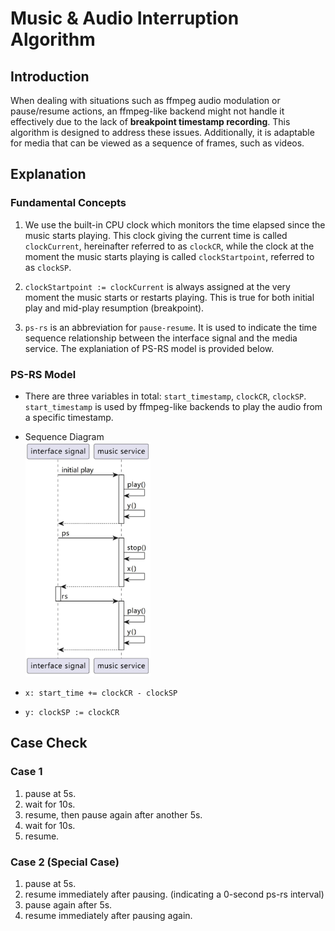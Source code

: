 # Music & Audio Interruption Algorithm

## Introduction

When dealing with situations such as ffmpeg audio modulation or pause/resume actions, an ffmpeg-like backend might not handle it effectively due to the lack of **breakpoint timestamp recording**. This algorithm is designed to address these issues. Additionally, it is adaptable for media that can be viewed as a sequence of frames, such as videos.

## Explanation

### Fundamental Concepts

1. We use the built-in CPU clock which monitors the time elapsed since the music starts playing. This clock giving the current time is called `clockCurrent`, hereinafter referred to as `clockCR`, while the clock at the moment the music starts playing is called `clockStartpoint`, referred to as `clockSP`.

2. `clockStartpoint := clockCurrent` is always assigned at the very moment the music starts or restarts playing. This is true for both initial play and mid-play resumption (breakpoint).

3. `ps-rs` is an abbreviation for `pause-resume`. It is used to indicate the time sequence relationship between the interface signal and the media service. The explaniation of PS-RS model is provided below.

### PS-RS Model

- There are three variables in total: `start_timestamp`, `clockCR`, `clockSP`. `start_timestamp` is used by ffmpeg-like backends to play the audio from a specific timestamp.

- Sequence Diagram  
  <img src=".blob/ps-rs model.jpg" alt="ps-rs model" width="200"/>

- `x: start_time += clockCR - clockSP`
- `y: clockSP := clockCR`

## Case Check

### Case 1

1. pause at 5s.
2. wait for 10s.
3. resume, then pause again after another 5s.
4. wait for 10s.
5. resume.

### Case 2 (Special Case)

1. pause at 5s.
2. resume immediately after pausing. (indicating a 0-second ps-rs interval)
3. pause again after 5s.
4. resume immediately after pausing again.
